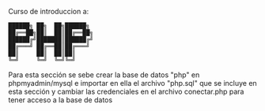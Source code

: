 Curso de introduccion a:

    ██████╗ ██╗  ██╗██████╗ 
    ██╔══██╗██║  ██║██╔══██╗
    ██████╔╝███████║██████╔╝
    ██╔═══╝ ██╔══██║██╔═══╝ 
    ██║     ██║  ██║██║     
    ╚═╝     ╚═╝  ╚═╝╚═╝

Para esta sección se sebe crear la base de datos "php" en phpmyadmin/mysql e importar en ella el archivo "php.sql" que se incluye en esta sección y cambiar las credenciales en el archivo conectar.php para tener acceso a la base de datos
